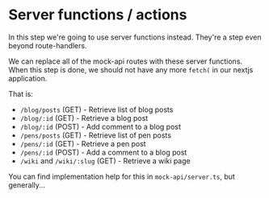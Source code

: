 # Server functions / actions

In this step we're going to use server functions instead. They're a step even beyond route-handlers.

We can replace all of the mock-api routes with these server functions. When this step is done, we should not have any more `fetch(` in our nextjs application.

That is:

- `/blog/posts` (GET) - Retrieve list of blog posts
- `/blog/:id` (GET) - Retrieve a blog post
- `/blog/:id` (POST) - Add comment to a blog post
- `/pens/posts` (GET) - Retrieve list of pen posts
- `/pens/:id` (GET) - Retrieve a pen post
- `/pens/:id` (POST) - Add a comment to a blog post
- `/wiki` and `/wiki/:slug` (GET) - Retrieve a wiki page

You can find implementation help for this in `mock-api/server.ts`, but generally...
